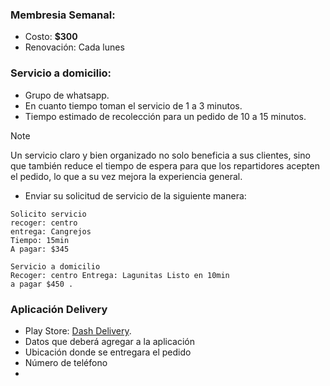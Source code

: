### Membresia Semanal:
- Costo: **$300**
- Renovación: Cada lunes


### Servicio a domicilio:
- Grupo de whatsapp. 
- En cuanto tiempo toman el servicio de 1 a 3 minutos. 
- Tiempo estimado de recolección para un pedido de 10 a 15 minutos.

> [!NOTE]
> Un servicio claro y bien organizado no solo beneficia a sus clientes, sino que también reduce el tiempo de espera para que los repartidores acepten el pedido, lo que a su vez mejora la experiencia general.

- Enviar su solicitud de servicio de la siguiente manera:
```
Solicito servicio
recoger: centro
entrega: Cangrejos
Tiempo: 15min
A pagar: $345

Servicio a domicilio
Recoger: centro Entrega: Lagunitas Listo en 10min
a pagar $450 .
```


### Aplicación Delivery 

- Play Store: [Dash Delivery](https://play.google.com/store/apps/details?id=com.nabiaa.dashdelivery). 
- Datos que deberá agregar a la aplicación 
- Ubicación donde se entregara el pedido 
- Número de teléfono 
- 

